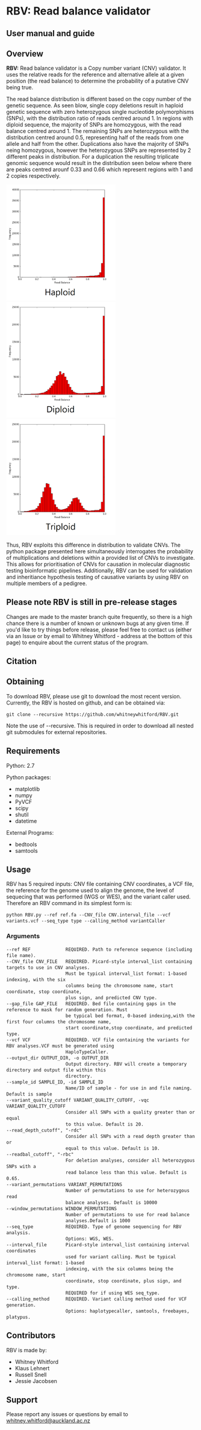 # RBV: Read balance validator
## User manual and guide


## Overview
**RBV:** Read balance validator is a Copy number variant (CNV) validator. It uses the relative reads for the reference and alternative allele at a given position (the read balance) to determine the probability of a putative CNV being true.

The read balance distribution is different based on the copy number of the genetic sequence. As seen blow, single copy deletions result in haploid genetic sequence with zero heterozygous single nucleotide polymorphisms (SNPs), with the distribution ratio of reads centred around 1. In regions with diploid sequence, the majority of SNPs are homozygous, with the read balance centred around 1. The remaining SNPs are heterozygous with the distribution centred around 0.5, representing half of the reads from one allele and half from the other. Duplications also have the majority of SNPs neing homozygous, however the heterozygous SNPs are represented by 2 different peaks in distribution. For a duplication the resulting triplicate genomic sequence would result in the distribution seen below where there are peaks centred arounf 0.33 and 0.66 which represent regions with 1 and 2 copies respectively.

<img src="./images/haploid_readbal.png" width="290"><img src="./images/diploid_readbal.png" width="290"><img src="./images/triploid_readbal.png" width="290">

Thus, RBV exploits this difference in distribution to validate CNVs. The python package presented here simultaneously interrogates the probability of multiplications and deletions within a provided list of CNVs to investigate. This allows for prioritisation of CNVs for causation in molecular diagnostic testing bioinformatic pipelines. Additionally, RBV can be used for validation and inheritiance hypothesis testing of causative variants by using RBV on multiple members of a pedigree.

## Please note RBV is still in pre-release stages
Changes are made to the master branch quite frequently, so there is a high chance there is a number of known or unknown bugs at any given time. If you'd like to try things before release, please feel free to contact us (either via an Issue or by email to Whitney Whitford - address at the bottom of this page) to enquire about the current status of the program.

## Citation



## Obtaining
To download RBV, please use git to download the most recent version.  Currently, the RBV is hosted on github, and can be obtained via:

    git clone --recursive https://github.com/whitneywhitford/RBV.git

Note the use of --recursive.  This is required in order to download all nested git submodules for external repositories.

## Requirements
Python: 2.7

Python packages:
- matplotlib
- numpy
- PyVCF
- scipy
- shutil
- datetime

External Programs:
- bedtools
- samtools

## Usage
RBV has 5 required inputs: CNV file containing CNV coordinates, a VCF file, the reference for the genome used to align the genome, the level of sequecing that was performed (WGS or WES), and the variant caller used. Therefore an RBV command in its simplest form is:

  	python RBV.py --ref ref.fa --CNV_file CNV.interval_file --vcf variants.vcf --seq_type type --calling_method variantCaller
  
### Arguments
  ~~~~ -h, --help            show this help message and exit
  --ref REF             REQUIRED. Path to reference sequence (including file name).
  --CNV_file CNV_FILE   REQUIRED. Picard-style interval_list containing targets to use in CNV analyses.
		                Must be typical interval_list format: 1-based indexing, with the six
		                columns being the chromosome name, start coordinate, stop coordinate,
		                plus sign, and predicted CNV type.
  --gap_file GAP_FILE   REQUIRED. Bed file containing gaps in the reference to mask for random generation. Must 
                        be typical bed format, 0-based indexing,with the first four columns the chromosome name,
                        start coordinate,stop coordinate, and predicted type.
  --vcf VCF             REQUIRED. VCF file containing the variants for RBV analyses.VCF must be generated using
                        HaploTypeCaller.
  --output_dir OUTPUT_DIR, -o OUTPUT_DIR
                        Output directory. RBV will create a temporary directory and output file within this
                        directory.
  --sample_id SAMPLE_ID, -id SAMPLE_ID
                        Name/ID of sample - for use in and file naming. Default is sample
  --variant_quality_cutoff VARIANT_QUALITY_CUTOFF, -vqc VARIANT_QUALITY_CUTOFF
                        Consider all SNPs with a quality greater than or equal
                        to this value. Default is 20.
  --read_depth_cutoff", "-rdc"
                        Consider all SNPs with a read depth greater than or
		                equal to this value. Default is 10.
  --readbal_cutoff", "-rbc"
		                For deletion analyses, consider all heterozygous SNPs with a
		                read balance less than this value. Default is 0.65.
  --variant_permutations VARIANT_PERMUTATIONS
                        Number of permutations to use for heterozygous read
                        balance analyses. Default is 10000
  --window_permutations WINDOW_PERMUTATIONS
                        Number of permutations to use for read balance
                        analyses.Default is 1000
  --seq_type            REQUIRED. Type of genome sequencing for RBV analysis.
		                Options: WGS, WES.		
  --interval_file       Picard-style interval_list containing interval coordinates
		                used for variant calling. Must be typical interval_list format: 1-based
		                indexing, with the six columns being the chromosome name, start
		                coordinate, stop coordinate, plus sign, and type.
		                REQUIRED for if using WES seq_type.
  --calling_method      REQUIRED. Variant calling method used for VCF generation.
		                Options: haplotypecaller, samtools, freebayes, platypus.
~~~~ 


## Contributors

RBV is made by:

- Whitney Whitford
- Klaus Lehnert
- Russell Snell
- Jessie Jacobsen

## Support

Please report any issues or questions by email to whitney.whitford@auckland.ac.nz
